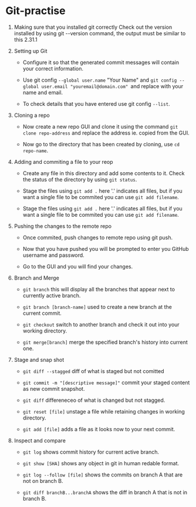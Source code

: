 # Git-practise

1. Making sure that you installed git correctly
        Check out the version installed by using git --version command, the output must be similar to this 2.31.1
        
2. Setting up Git
    
    - Configure it so that the generated commit messages will contain your correct information.
   
    - Use git config `--global user.name` "Your Name" and `git config --global user.email "youremail@domain.com" `and replace with your name and email.
   
    - To check details that you have entered use git config `--list`.


3. Cloning a repo
 
   - Now create a new repo GUI and clone it using the command `git clone repo-address` and replace the address ie. copied from the GUI.

   - Now go to the directory that has been created by cloning, use `cd repo-name`.


4. Adding and commiting a file to your reop

   - Create any file in this directory and add some contents to it. Check the status of the directory by using `git status`.
   
   - Stage the files using `git add .` here '.' indicates all files, but if you want a single file to be commited you can use `git add filename`.

   - Stage the files using `git add .` here '.' indicates all files, but if you want a single file to be commited you can use `git add filename`.


5. Pushing the changes to the remote repo
 
    - Once commited, push changes to remote repo using git push.
    
    - Now that you have pushed you will be prompted to enter you GitHub username and password.
    
    - Go to the GUI and you will find your changes.

6. Branch and Merge

    - `git branch` this will display all the branches that appear next to currently active branch.
    
    - `git branch [branch-name]` used to create a new branch at the current commit.
    
    - `git checkout` switch to another branch and check it out into your working directory.

    - `git merge[branch]` merge the specified branch's history into current one.
    
 7. Stage and snap shot
    
    - `git diff --stagged` diff of what is staged but not comitted

    - `git commit -m "[descriptive message]"` commit your staged content as new commit snapshot.
    
    - `git diff` differeneceo of what is changed but not stagged.
    
    - `git reset [file]` unstage a file while retaining changes in working directory.
    
    - `git add [file]` adds a file as it looks now to your next commit.


8. Inspect and compare

   - `git log` shows commit history for current active branch.
 
   - `git show [SHA]` shows any object in git in human redable format.
   
   - `git log --follow [file]` shows the commits on branch A that are not on branch B.

   - `git diff branchB...branchA` shows the diff in branch A that is not in branch B.

